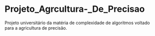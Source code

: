 # Projeto_Agrcultura-_De_Precisao
Projeto universitário da matéria de complexidade de algoritmos voltado para a  agricultura de precisão.
